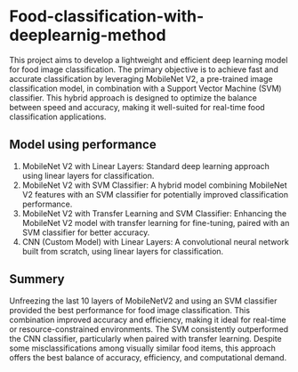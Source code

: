 # Food-classification-with-deeplearnig-method

This project aims to develop a lightweight and efficient deep learning model for food image classification. The primary objective is to achieve fast and accurate classification by leveraging MobileNet V2, a pre-trained image classification model, in combination with a Support Vector Machine (SVM) classifier. This hybrid approach is designed to optimize the balance between speed and accuracy, making it well-suited for real-time food classification applications.

## Model using performance
1. MobileNet V2 with Linear Layers: Standard deep learning approach using linear layers for classification.
2. MobileNet V2 with SVM Classifier: A hybrid model combining MobileNet V2 features with an SVM classifier for potentially improved classification performance.
3. MobileNet V2 with Transfer Learning and SVM Classifier: Enhancing the MobileNet V2 model with transfer learning for fine-tuning, paired with an SVM classifier for better accuracy.
4. CNN (Custom Model) with Linear Layers: A convolutional neural network built from scratch, using linear layers for classification.

## Summery
Unfreezing the last 10 layers of MobileNetV2 and using an SVM classifier provided the best performance for food image classification. This combination improved accuracy and efficiency, making it ideal for real-time or resource-constrained environments. The SVM consistently outperformed the CNN classifier, particularly when paired with transfer learning. Despite some misclassifications among visually similar food items, this approach offers the best balance of accuracy, efficiency, and computational demand.
